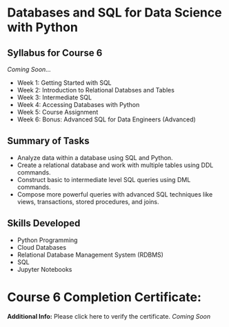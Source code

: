 # Databases and SQL for Data Science with Python
## Syllabus for Course 6
*Coming Soon...*
- Week 1: Getting Started with SQL
- Week 2: Introduction to Relational Databses and Tables
- Week 3: Intermediate SQL
- Week 4: Accessing Databases with Python
- Week 5: Course Assignment
- Week 6: Bonus: Advanced SQL for Data Engineers (Advanced)
## Summary of Tasks
- Analyze data within a database using SQL and Python.
- Create a relational database and work with multiple tables using DDL commands.
- Construct basic to intermediate level SQL queries using DML commands.
- Compose more powerful queries with advanced SQL techniques like views, transactions, stored procedures, and joins.
## Skills Developed
- Python Programming
- Cloud Databases
- Relational Database Management System (RDBMS)
- SQL
- Jupyter Notebooks
# Course 6 Completion Certificate:
**Additional Info:** Please click here to verify the certificate.
*Coming Soon*
